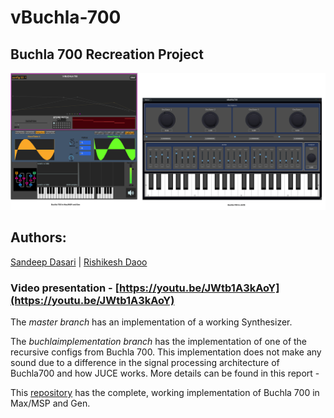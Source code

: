 # vBuchla-700

## Buchla 700 Recreation Project

![Buchla 700 in Max and JUCE](https://github.com/Rishikeshdaoo/vBuchla-700/blob/master/MaxJUCE_Buchla700.png "Buchla 700 in Max and JUCE")

## Authors:
[Sandeep Dasari](https://github.com/sandcobainer/) |
[Rishikesh Daoo](https://github.com/rishikeshdaoo/)

### Video presentation - [https://youtu.be/JWtb1A3kAoY](https://youtu.be/JWtb1A3kAoY)

The *master branch* has an implementation of a working Synthesizer. 

The *buchlaimplementation branch* has the implementation of one of the recursive configs from Buchla 700. This implementation does not make any sound due to a difference in the signal processing architecture of Buchla700 and how JUCE works.
More details can be found in this report - 

This [repository](https://github.com/sandcobainer/buchla700-MAX) has the complete, working implementation of Buchla 700 in Max/MSP and Gen.

